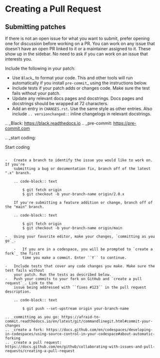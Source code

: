 # Creating a Pull Request

Submitting patches
------------------

If there is not an open issue for what you want to submit, prefer
opening one for discussion before working on a PR. You can work on any
issue that doesn't have an open PR linked to it or a maintainer assigned
to it. These show up in the sidebar. No need to ask if you can work on
an issue that interests you.

Include the following in your patch:

-   Use `Black`_ to format your code. This and other tools will run
    automatically if you install `pre-commit`_ using the instructions
    below.
-   Include tests if your patch adds or changes code. Make sure the test
    fails without your patch.
-   Update any relevant docs pages and docstrings. Docs pages and
    docstrings should be wrapped at 72 characters.
-   Add an entry in ``CHANGES.rst``. Use the same style as other
    entries. Also include ``.. versionchanged::`` inline changelogs in
    relevant docstrings.

.. _Black: https://black.readthedocs.io
.. _pre-commit: https://pre-commit.com

.. _start coding:

Start coding
~~~~~~~~~~~~

-   Create a branch to identify the issue you would like to work on. If you're
    submitting a bug or documentation fix, branch off of the latest ".x" branch.

    .. code-block:: text

        $ git fetch origin
        $ git checkout -b your-branch-name origin/2.0.x

    If you're submitting a feature addition or change, branch off of the "main" branch.

    .. code-block:: text

        $ git fetch origin
        $ git checkout -b your-branch-name origin/main

-   Using your favorite editor, make your changes, `committing as you go`_.

    -   If you are in a codespace, you will be prompted to `create a fork`_ the first
        time you make a commit. Enter ``Y`` to continue.

-   Include tests that cover any code changes you make. Make sure the test fails without
    your patch. Run the tests as described below.
-   Push your commits to your fork on GitHub and `create a pull request`_. Link to the
    issue being addressed with ``fixes #123`` in the pull request description.

    .. code-block:: text

        $ git push --set-upstream origin your-branch-name

.. _committing as you go: https://afraid-to-commit.readthedocs.io/en/latest/git/commandlinegit.html#commit-your-changes
.. _create a fork: https://docs.github.com/en/codespaces/developing-in-codespaces/using-source-control-in-your-codespace#about-automatic-forking
.. _create a pull request: https://docs.github.com/en/github/collaborating-with-issues-and-pull-requests/creating-a-pull-request
